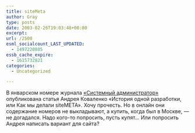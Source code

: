 ```yaml
---
title: siteMeta
author: Gray
type: posts
date: 2003-02-26T19:03:48+00:00
excerpt:
url: /2500
esml_socialcount_LAST_UPDATED:
  - 1497220805
essb_cache_expire:
  - 1615732821
categories:
  - Uncategorized

---
```








В январском номере журнала <a href="http://www.samag.ru/" target="_blank">&#171;Системный администратор&#187;</a> опубликована статья Андрея Коваленко &#171;История одной разработки, или Как мы делали siteMETA&#187;. Хочу прочесть. Но в онлайн они содержание номеров не выкладывают, а купить, когда был в Москве, &#8212; не догадался. Надо кого-то попросить, пусть купят&#8230; Или попросить Андрея написать вариант для сайта?